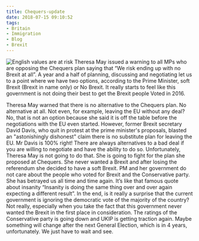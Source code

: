 ```yaml
---
title: Chequers-update
date: 2018-07-15 09:10:52
tags:
- Britain
- Immigration
- Blog
- Brexit
---
```

![English values are at risk](/images/theresamay2.jpg)
Theresa May issued a warning to all MPs who are opposing the Chequers plan saying that “We risk ending up with no Brexit at all”. A year and a half of planning, discussing and negotiating let us to a point where we have two options, according to the Prime Minister, soft Brexit (Brexit in name only) or No Brexit. It really starts to feel like this government is not doing their best to get the Brexit people Voted in 2016.
<!--more-->
Theresa May warned that there is no alternative to the Chequers plan. No alternative at all. Not even, for example, leaving the EU without any deal? No, that is not an option because she said it is off the table before the negotiations with the EU even started. However, former Brexit secretary David Davis, who quit in protest at the prime minister's proposals, blasted an "astonishingly dishonest" claim there is no substitute plan for leaving the EU. Mr Davis is 100% right! There are always alternatives to a bad deal if you are willing to negotiate and have the ability to do so.
Unfortunately, Theresa May is not going to do that. She is going to fight for the plan she proposed at Chequers. She never wanted a Brexit and after losing the referendum she decided to have a soft Brexit. PM and her government do not care about the people who voted for Brexit and the Conservative party. She has betrayed us all time and time again. It’s like that famous quote about insanity “Insanity is doing the same thing over and over again expecting a different result”.
In the end, is it really a surprise that the current government is ignoring the democratic vote of the majority of the country? Not really, especially when you take the fact that this government never wanted the Brexit in the first place in consideration. The ratings of the Conservative party is going down and UKIP is getting traction again. Maybe something will change after the next General Election, which is in 4 years, unfortunately. We just have to wait and see.
